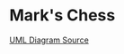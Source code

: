 # Mark's Chess

[UML Diagram Source](https://www.planttext.com/?text=NPBFJiCm3CRlVWeVEw7n01M7mIHW1wH9GrmGXz2wQrYQeDYb8E3ToR_HWPJ3vv-TsFwK5OloCWu6W0_QedTC0AB54AwDOYR69QvxOWQ09XAySigt-0c8PqbMYrdIksRHThyJ9PJuuDvegwcXwYueZ67Yugx9xiI7ucfHOrRm3M2T41hg15sNUq7kg1bVHXPKs2fHoE8yuQIbHp1QuiJ6xNLpZlSzuOqQ2CbspZV487r90jaMOuVZCbkZFiY7RMBhZ6x7GTdC2xdSbB34wV5amDHheRgy4i6pKStX3uYprsMH42V3isLxalNeFLd9vT67-MB8FYYZssWRLw-9Xu8OFZx5WeXEJVrT8B4qtiOATjuDHoqkg7347PsFjz8wozPDTbdcF2LbecBKnLV1foxzpyr-hOBVuNVz0000)

